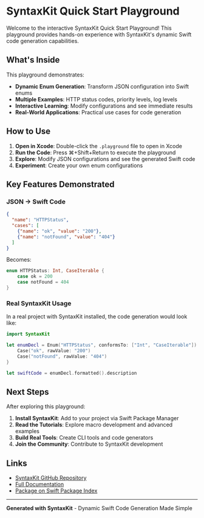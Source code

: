 # SyntaxKit Quick Start Playground

Welcome to the interactive SyntaxKit Quick Start Playground! This playground provides hands-on experience with SyntaxKit's dynamic Swift code generation capabilities.

## What's Inside

This playground demonstrates:

- **Dynamic Enum Generation**: Transform JSON configuration into Swift enums
- **Multiple Examples**: HTTP status codes, priority levels, log levels
- **Interactive Learning**: Modify configurations and see immediate results
- **Real-World Applications**: Practical use cases for code generation

## How to Use

1. **Open in Xcode**: Double-click the `.playground` file to open in Xcode
2. **Run the Code**: Press ⌘+Shift+Return to execute the playground
3. **Explore**: Modify JSON configurations and see the generated Swift code
4. **Experiment**: Create your own enum configurations

## Key Features Demonstrated

### JSON → Swift Code
```json
{
  "name": "HTTPStatus",
  "cases": [
    {"name": "ok", "value": "200"},
    {"name": "notFound", "value": "404"}
  ]
}
```

Becomes:
```swift
enum HTTPStatus: Int, CaseIterable {
    case ok = 200
    case notFound = 404
}
```

### Real SyntaxKit Usage

In a real project with SyntaxKit installed, the code generation would look like:

```swift
import SyntaxKit

let enumDecl = Enum("HTTPStatus", conformsTo: ["Int", "CaseIterable"]) {
    Case("ok", rawValue: "200")
    Case("notFound", rawValue: "404")
}

let swiftCode = enumDecl.formatted().description
```

## Next Steps

After exploring this playground:

1. **Install SyntaxKit**: Add to your project via Swift Package Manager
2. **Read the Tutorials**: Explore macro development and advanced examples
3. **Build Real Tools**: Create CLI tools and code generators
4. **Join the Community**: Contribute to SyntaxKit development

## Links

- [SyntaxKit GitHub Repository](https://github.com/brightdigit/SyntaxKit)
- [Full Documentation](https://swiftpackageindex.com/brightdigit/SyntaxKit/documentation)
- [Package on Swift Package Index](https://swiftpackageindex.com/brightdigit/SyntaxKit)

---

**Generated with SyntaxKit** - Dynamic Swift Code Generation Made Simple